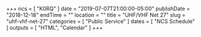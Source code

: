 +++
ncs = [ "K0RQ" ]
date = "2019-07-07T21:00:00-05:00"
publishDate = "2018-12-18"
endTime = ""
location = ""
title = "UHF/VHF Net 27"
slug = "uhf-vhf-net-27"
categories = [ "Public Service" ]
dates = [ "NCS Schedule" ]
outputs = [ "HTML", "Calendar" ]
+++
